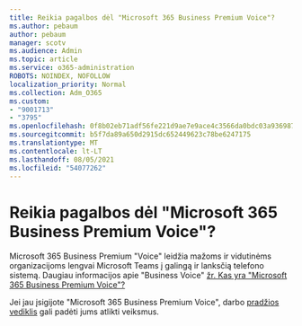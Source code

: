 ```yaml
---
title: Reikia pagalbos dėl "Microsoft 365 Business Premium Voice"?
ms.author: pebaum
author: pebaum
manager: scotv
ms.audience: Admin
ms.topic: article
ms.service: o365-administration
ROBOTS: NOINDEX, NOFOLLOW
localization_priority: Normal
ms.collection: Adm_O365
ms.custom:
- "9001713"
- "3795"
ms.openlocfilehash: 0f8b02eb71adf56fe221d9ae7e9ace4c3566da0bdc03a93698746e938a36a283
ms.sourcegitcommit: b5f7da89a650d2915dc652449623c78be6247175
ms.translationtype: MT
ms.contentlocale: lt-LT
ms.lasthandoff: 08/05/2021
ms.locfileid: "54077262"
---
```

# <a name="need-help-with-microsoft-365-business-premium-voice"></a>Reikia pagalbos dėl "Microsoft 365 Business Premium Voice"?

Microsoft 365 Business Premium "Voice" leidžia mažoms ir vidutinėms organizacijoms lengvai Microsoft Teams į galingą ir lanksčią telefono sistemą. Daugiau informacijos apie "Business Voice" [žr. Kas yra "Microsoft 365 Business Premium Voice"?](https://docs.microsoft.com/microsoftteams/business-voice/whats-business-voice)

Jei jau įsigijote "Microsoft 365 Business Premium Voice", darbo [pradžios vediklis](https://docs.microsoft.com/microsoftteams/business-voice/use-getting-started-wizard) gali padėti jums atlikti veiksmus. 
